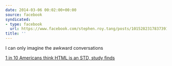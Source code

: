 ```yaml
---
date: 2014-03-06 00:02:00+00:00
source: facebook
syndicated:
- type: facebook
  url: https://www.facebook.com/stephen.roy.tang/posts/10152823178373912
title: ''
---
```


I can only imagine the awkward conversations 

[1 in 10 Americans think HTML is an STD, study finds](http://www.latimes.com/business/technology/la-fi-tn-1-10-americans-html-std-study-finds-20140304,0,1188415.story)